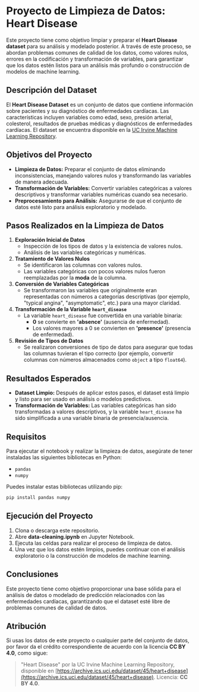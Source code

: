 # Proyecto de Limpieza de Datos: **Heart Disease**

Este proyecto tiene como objetivo limpiar y preparar el **Heart Disease dataset** para su análisis y modelado posterior. A través de este proceso, se abordan problemas comunes de calidad de los datos, como valores nulos, errores en la codificación y transformación de variables, para garantizar que los datos estén listos para un análisis más profundo o construcción de modelos de machine learning.

## Descripción del Dataset

El **Heart Disease Dataset** es un conjunto de datos que contiene información sobre pacientes y su diagnóstico de enfermedades cardíacas. Las características incluyen variables como edad, sexo, presión arterial, colesterol, resultados de pruebas médicas y diagnósticos de enfermedades cardíacas. El dataset se encuentra disponible en la [UC Irvine Machine Learning Repository](https://archive.ics.uci.edu/ml/datasets/heart+disease).

## Objetivos del Proyecto

- **Limpieza de Datos:** Preparar el conjunto de datos eliminando inconsistencias, manejando valores nulos y transformando las variables de manera adecuada.
- **Transformación de Variables:** Convertir variables categóricas a valores descriptivos y transformar variables numéricas cuando sea necesario.
- **Preprocesamiento para Análisis:** Asegurarse de que el conjunto de datos esté listo para análisis exploratorio y modelado.

## Pasos Realizados en la Limpieza de Datos

1. **Exploración Inicial de Datos**
    - Inspección de los tipos de datos y la existencia de valores nulos.
    - Análisis de las variables categóricas y numéricas.
2. **Tratamiento de Valores Nulos**
    - Se identificaron las columnas con valores nulos.
    - Las variables categóricas con pocos valores nulos fueron reemplazadas por la **moda** de la columna.
3. **Conversión de Variables Categóricas**
    - Se transformaron las variables que originalmente eran representadas con números a categorías descriptivas (por ejemplo, "typical angina", "asymptomatic", etc.) para una mayor claridad.
4. **Transformación de la Variable `heart_disease`**
    - La variable `heart_disease` fue convertida en una variable binaria:
        - **0** se convierte en **'absence'** (ausencia de enfermedad).
        - Los valores mayores a 0 se convierten en **'presence'** (presencia de enfermedad).
5. **Revisión de Tipos de Datos**
    - Se realizaron conversiones de tipo de datos para asegurar que todas las columnas tuvieran el tipo correcto (por ejemplo, convertir columnas con números almacenados como `object` a tipo `float64`).

## Resultados Esperados

- **Dataset Limpio:** Después de aplicar estos pasos, el dataset está limpio y listo para ser usado en análisis o modelos predictivos.
- **Transformación de Variables:** Las variables categóricas han sido transformadas a valores descriptivos, y la variable `heart_disease` ha sido simplificada a una variable binaria de presencia/ausencia.

## Requisitos

Para ejecutar el notebook y realizar la limpieza de datos, asegúrate de tener instaladas las siguientes bibliotecas en Python:

- `pandas`
- `numpy`

Puedes instalar estas bibliotecas utilizando pip:

```bash
pip install pandas numpy
```

## Ejecución del Proyecto

1. Clona o descarga este repositorio.
2. Abre **data-cleaning.ipynb** en Jupyter Notebook.
3. Ejecuta las celdas para realizar el proceso de limpieza de datos.
4. Una vez que los datos estén limpios, puedes continuar con el análisis exploratorio o la construcción de modelos de machine learning.

## Conclusiones

Este proyecto tiene como objetivo proporcionar una base sólida para el análisis de datos o modelado de predicción relacionados con las enfermedades cardíacas, garantizando que el dataset esté libre de problemas comunes de calidad de datos.

## Atribución

Si usas los datos de este proyecto o cualquier parte del conjunto de datos, por favor da el crédito correspondiente de acuerdo con la licencia **CC BY 4.0**, como sigue:

> "Heart Disease" por la UC Irvine Machine Learning Repository, disponible en [https://archive.ics.uci.edu/dataset/45/heart+disease](https://archive.ics.uci.edu/dataset/45/heart+disease). Licencia: **CC BY 4.0**.